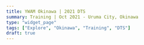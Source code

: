 ```yaml
---
title: YWAM Okinawa | 2021 DTS
summary: Training | Oct 2021 - Uruma City, Okinawa
type: "widget_page"
tags: ["Explore", "Okinawa", "Training", "DTS"]
draft: true
---
```

